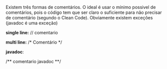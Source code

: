 
Existem três formas de comentários. O ideal é usar o mínimo possivel de comentários, pois o código tem que ser claro o suficiente para não precisar de comentário (segundo o Clean Code). Obviamente existem exceções (javadoc é uma exceção)

**single line:**
// comentario 

**multi line:**
/*
Comentário
*/

**javadoc**:

/**
comentario javadoc
**/